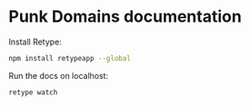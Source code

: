 # Punk Domains documentation

Install Retype: 

```bash
npm install retypeapp --global
```

Run the docs on localhost:

```bash
retype watch
```
